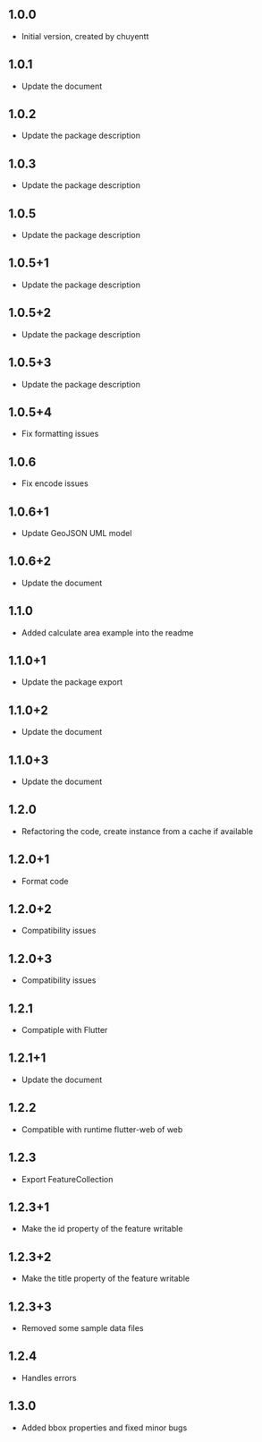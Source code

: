## 1.0.0

- Initial version, created by chuyentt

## 1.0.1

- Update the document

## 1.0.2

- Update the package description

## 1.0.3

- Update the package description

## 1.0.5

- Update the package description

## 1.0.5+1

- Update the package description

## 1.0.5+2

- Update the package description

## 1.0.5+3

- Update the package description

## 1.0.5+4

- Fix formatting issues

## 1.0.6

- Fix encode issues

## 1.0.6+1

- Update GeoJSON UML model

## 1.0.6+2

- Update the document

## 1.1.0

- Added calculate area example into the readme

## 1.1.0+1

- Update the package export 

## 1.1.0+2

- Update the document

## 1.1.0+3

- Update the document

## 1.2.0

- Refactoring the code, create instance from a cache if available

## 1.2.0+1

- Format code

## 1.2.0+2

- Compatibility issues

## 1.2.0+3

- Compatibility issues

## 1.2.1

- Compatiple with Flutter

## 1.2.1+1

- Update the document

## 1.2.2

- Compatible with runtime flutter-web of web

## 1.2.3

- Export FeatureCollection

## 1.2.3+1

- Make the id property of the feature writable

## 1.2.3+2

- Make the title property of the feature writable

## 1.2.3+3

- Removed some sample data files

## 1.2.4

- Handles errors

## 1.3.0
- Added bbox properties and fixed minor bugs